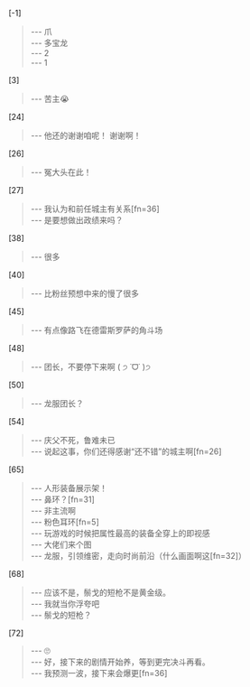 
[-1] 
>--- 爪<br>
>--- 多宝龙<br>
>--- 2<br>
>--- 1<br>

[3] 
>--- 苦主😭<br>

[24] 
>--- 他还的谢谢咱呢！
谢谢啊！<br>

[26] 
>--- 冤大头在此！<br>

[27] 
>--- 我认为和前任城主有关系[fn=36]<br>
>--- 是要想做出政绩来吗？<br>

[38] 
>--- 很多<br>

[40] 
>--- 比粉丝预想中来的慢了很多<br>

[45] 
>--- 有点像路飞在德雷斯罗萨的角斗场<br>

[48] 
>--- 团长，不要停下来啊 ( ੭ ˙ᗜ˙ )੭<br>

[50] 
>--- 龙服团长？<br>

[54] 
>--- 庆父不死，鲁难未已<br>
>--- 说起这事，你们还得感谢“还不错”的城主啊[fn=26]<br>

[65] 
>--- 人形装备展示架！<br>
>--- 鼻环？[fn=31]<br>
>--- 非主流啊<br>
>--- 粉色耳环[fn=5]<br>
>--- 玩游戏的时候把属性最高的装备全穿上的即视感<br>
>--- 大佬们来个图<br>
>--- 龙服，引领维密，走向时尚前沿（什么画面啊这[fn=32]）<br>

[68] 
>--- 应该不是，鬃戈的短枪不是黄金级。<br>
>--- 我就当你浮夸吧<br>
>--- 鬃戈的短枪？<br>

[72] 
>--- 🙄<br>
>--- 好，接下来的剧情开始养，等到更完决斗再看。<br>
>--- 我预测一波，接下来会爆更[fn=36]<br>
